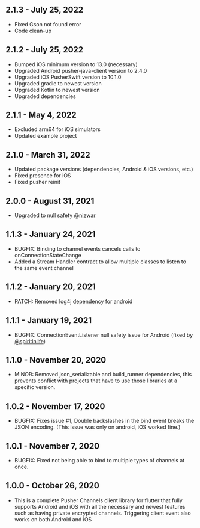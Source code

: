 ## 2.1.3 - July 25, 2022
* Fixed Gson not found error
* Code clean-up

## 2.1.2 - July 25, 2022
* Bumped iOS minimum version to 13.0 (necessary)
* Upgraded Android pusher-java-client version to 2.4.0
* Upgraded iOS PusherSwift version to 10.1.0
* Upgraded gradle to newest version
* Upgraded Kotlin to newest version
* Upgraded dependencies

## 2.1.1 - May 4, 2022
* Excluded arm64 for iOS simulators
* Updated example project

## 2.1.0 - March 31, 2022
* Updated package versions (dependencies, Android & iOS versions, etc.)
* Fixed presence for iOS
* Fixed pusher reinit

## 2.0.0 - August 31, 2021
* Upgraded to null safety [@nizwar](https://github.com/nizwar)

## 1.1.3 - January 24, 2021
* BUGFIX: Binding to channel events cancels calls to onConnectionStateChange
* Added a Stream Handler contract to allow multiple classes to listen to the same event channel

## 1.1.2 - January 20, 2021
* PATCH: Removed log4j dependency for android

## 1.1.1 - January 19, 2021
* BUGFIX: ConnectionEventListener null safety issue for Android (fixed by [@spiritinlife](https://github.com/spiritinlife))

## 1.1.0 - November 20, 2020
* MINOR: Removed json_serializable and build_runner dependencies, this prevents conflict with projects that have to use those libraries at a specific version.

## 1.0.2 - November 17, 2020
* BUGFIX: Fixes issue #1, Double backslashes in the bind event breaks the JSON encoding. (This issue was only on android, iOS worked fine.)

## 1.0.1 - November 7, 2020

* BUGFIX: Fixed not being able to bind to multiple types of channels at once.

## 1.0.0 - October 26, 2020

* This is a complete Pusher Channels client library for flutter that fully supports Android and iOS with all the necessary and newest features such as having private encrypted channels. Triggering client event also works on both Android and iOS
